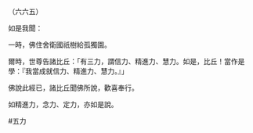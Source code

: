 （六六五）

如是我聞：

一時，佛住舍衛國祇樹給孤獨園。

爾時，世尊告諸比丘：「有三力，謂信力、精進力、慧力。如是，比丘！當作是學：『我當成就信力、精進力、慧力。』」

佛說此經已，諸比丘聞佛所說，歡喜奉行。

如精進力，念力、定力，亦如是說。



#五力
